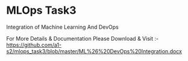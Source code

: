 # MLOps Task3 
Integration of Machine Learning And DevOps

For More Details & Documentation Please Download & Visit :- https://github.com/a1-s2/mlops_task3/blob/master/ML%26%20DevOps%20Integration.docx


